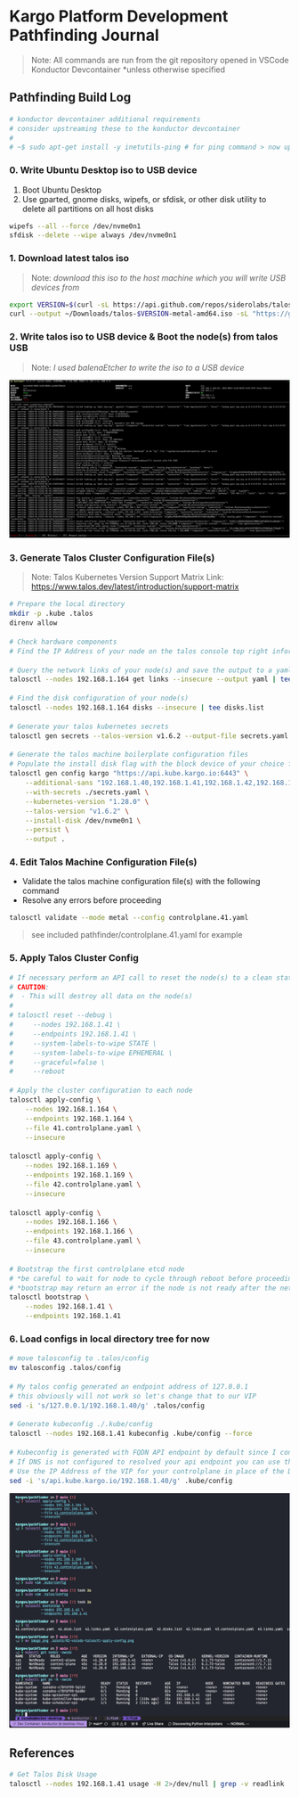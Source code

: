 # Kargo Platform Development Pathfinding Journal

> Note: All commands are run from the git repository opened in VSCode Konductor Devcontainer
> *unless otherwise specified

## Pathfinding Build Log

```bash
# konductor devcontainer additional requirements
# consider upstreaming these to the konductor devcontainer
#
# ~$ sudo apt-get install -y inetutils-ping # for ping command > now upstreamed
```

### 0. Write Ubuntu Desktop iso to USB device

1. Boot Ubuntu Desktop
1. Use gparted, gnome disks, wipefs, or sfdisk, or other disk utility to delete all partitions on all host disks

```bash
wipefs --all --force /dev/nvme0n1
sfdisk --delete --wipe always /dev/nvme0n1
```

### 1. Download latest talos iso

> Note: *download this iso to the host machine which you will write USB devices from*

```bash
export VERSION=$(curl -sL https://api.github.com/repos/siderolabs/talos/releases/latest | jq --raw-output .tag_name); echo $VERSION
curl --output ~/Downloads/talos-$VERSION-metal-amd64.iso -sL "https://github.com/siderolabs/talos/releases/download/$VERSION/metal-amd64.iso"
```

### 2. Write talos iso to USB device & Boot the node(s) from talos USB

> Note: *I used balenaEtcher to write the iso to a USB device*

![Alt text](.assets/01-talos-console.png)

### 3. Generate Talos Cluster Configuration File(s)

> Note: Talos Kubernetes Version Support Matrix Link: https://www.talos.dev/latest/introduction/support-matrix

```bash
# Prepare the local directory
mkdir -p .kube .talos
direnv allow

# Check hardware components
# Find the IP Address of your node on the talos console top right information list

# Query the network links of your node(s) and save the output to a yaml file
talosctl --nodes 192.168.1.164 get links --insecure --output yaml | tee links.yaml

# Find the disk configuration of your node(s)
talosctl --nodes 192.168.1.164 disks --insecure | tee disks.list

# Generate your talos kubernetes secrets
talosctl gen secrets --talos-version v1.6.2 --output-file secrets.yaml

# Generate the talos machine boilerplate configuration files
# Populate the install disk flag with the block device of your choice following the disks.list from earlier
talosctl gen config kargo "https://api.kube.kargo.io:6443" \
    --additional-sans "192.168.1.40,192.168.1.41,192.168.1.42,192.168.1.43,api.kube.kargo.io" \
    --with-secrets ./secrets.yaml \
    --kubernetes-version "1.28.0" \
    --talos-version "v1.6.2" \
    --install-disk /dev/nvme0n1 \
    --persist \
    --output .
```

### 4. Edit Talos Machine Configuration File(s)

- Validate the talos machine configuration file(s) with the following command
- Resolve any errors before proceeding

```bash
talosctl validate --mode metal --config controlplane.41.yaml
```

> see included pathfinder/controlplane.41.yaml for example

### 5. Apply Talos Cluster Config

```bash
# If necessary perform an API call to reset the node(s) to a clean state
# CAUTION:
#  - This will destroy all data on the node(s)
#
# talosctl reset --debug \
#     --nodes 192.168.1.41 \
#     --endpoints 192.168.1.41 \
#     --system-labels-to-wipe STATE \
#     --system-labels-to-wipe EPHEMERAL \
#     --graceful=false \
#     --reboot

# Apply the cluster configuration to each node
talosctl apply-config \
    --nodes 192.168.1.164 \
    --endpoints 192.168.1.164 \
    --file 41.controlplane.yaml \
    --insecure

talosctl apply-config \
    --nodes 192.168.1.169 \
    --endpoints 192.168.1.169 \
    --file 42.controlplane.yaml \
    --insecure

talosctl apply-config \
    --nodes 192.168.1.166 \
    --endpoints 192.168.1.166 \
    --file 43.controlplane.yaml \
    --insecure

# Bootstrap the first controlplane etcd node
# *be careful to wait for node to cycle through reboot before proceeding to bootstrap command
# *bootstrap may return an error if the node is not ready after the network bridge creation config applies
talosctl bootstrap \
    --nodes 192.168.1.41 \
    --endpoints 192.168.1.41
```

### 6. Load configs in local directory tree for now

```bash
# move talosconfig to .talos/config
mv talosconfig .talos/config

# My talos config generated an endpoint address of 127.0.0.1
# this obviously will not work so let's change that to our VIP
sed -i 's/127.0.0.1/192.168.1.40/g' .talos/config

# Generate kubeconfig ./.kube/config
talosctl --nodes 192.168.1.41 kubeconfig .kube/config --force

# Kubeconfig is generated with FQDN API endpoint by default since I configured it in the machine cfg
# If DNS is not configured to resolved your api endpoint you can use the following command to replace the FQDN with the IP Address
# Use the IP Address of the VIP for your controlplane in place of the DNS name of your endpoint
sed -i 's/api.kube.kargo.io/192.168.1.40/g' .kube/config
```

![screenshot of bootstrapping talos cluster with controlplane configs and etcd bootstrap command](.assets/02-vscode-talosctl-apply-config.png)

## References

```bash
# Get Talos Disk Usage
talosctl --nodes 192.168.1.41 usage -H 2>/dev/null | grep -v readlink | tee du.list
```